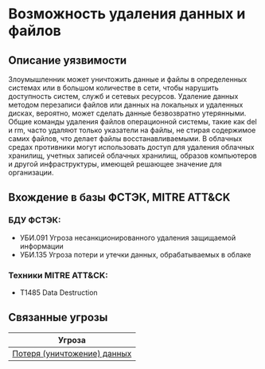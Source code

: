 # Возможность удаления данных и файлов

## Описание уязвимости
Злоумышленник может уничтожить данные и файлы в определенных системах или в большом количестве в сети, чтобы нарушить доступность систем, служб и сетевых ресурсов. Удаление данных методом перезаписи файлов или данных на локальных и удаленных дисках, вероятно, может сделать данные безвозвратно утерянными.
Общие команды удаления файлов операционной системы, такие как del и rm, часто удаляют только указатели на файлы, не стирая содержимое самих файлов, что делает файлы восстанавливаемыми. 
В облачных средах противники могут использовать доступ для удаления облачных хранилищ, учетных записей облачных хранилищ, образов компьютеров и другой инфраструктуры, имеющей решающее значение для организации.

## Вхождение в базы ФСТЭК, MITRE ATT&CK
### БДУ ФСТЭК:
+ УБИ.091 Угроза несанкционированного удаления защищаемой информации
+ УБИ.135 Угроза потери и утечки данных, обрабатываемых в облаке

### Техники MITRE ATT&CK:
+ T1485 Data Destruction

## Связанные угрозы
|Угроза|
|-|
|[Потеря (уничтожение) данных](/vkr/threats/page9)|